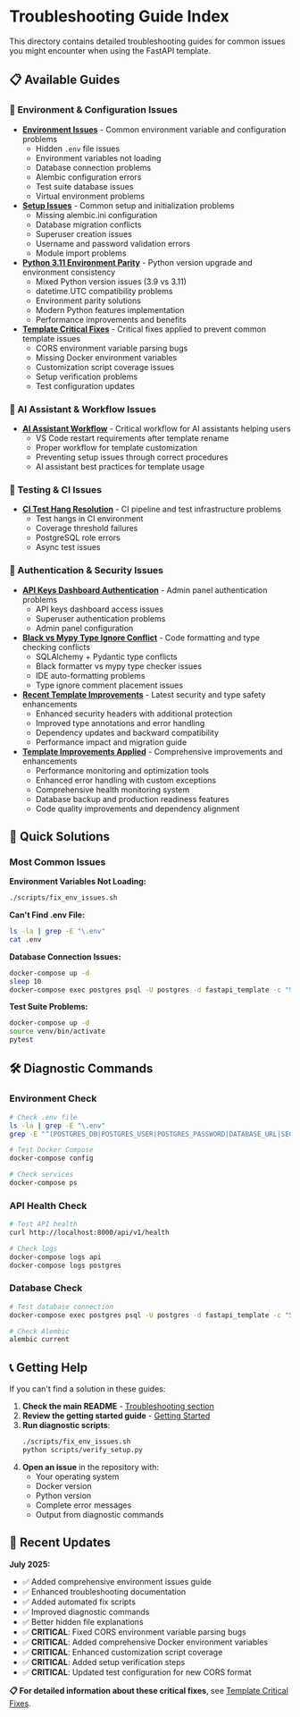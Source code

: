 # Troubleshooting Guide Index

This directory contains detailed troubleshooting guides for common issues you might encounter when using the FastAPI template.

## 📋 Available Guides

### 🔧 Environment & Configuration Issues
- **[Environment Issues](./environment-issues.md)** - Common environment variable and configuration problems
  - Hidden `.env` file issues
  - Environment variables not loading
  - Database connection problems
  - Alembic configuration errors
  - Test suite database issues
  - Virtual environment problems
- **[Setup Issues](./setup-issues.md)** - Common setup and initialization problems
  - Missing alembic.ini configuration
  - Database migration conflicts
  - Superuser creation issues
  - Username and password validation errors
  - Module import problems
- **[Python 3.11 Environment Parity](./python-311-upgrade.md)** - Python version upgrade and environment consistency
  - Mixed Python version issues (3.9 vs 3.11)
  - datetime.UTC compatibility problems
  - Environment parity solutions
  - Modern Python features implementation
  - Performance improvements and benefits
- **[Template Critical Fixes](./template-fixes.md)** - Critical fixes applied to prevent common template issues
  - CORS environment variable parsing bugs
  - Missing Docker environment variables
  - Customization script coverage issues
  - Setup verification problems
  - Test configuration updates

### 🤖 AI Assistant & Workflow Issues
- **[AI Assistant Workflow](./AI_ASSISTANT_WORKFLOW.md)** - Critical workflow for AI assistants helping users
  - VS Code restart requirements after template rename
  - Proper workflow for template customization
  - Preventing setup issues through correct procedures
  - AI assistant best practices for template usage

### 🧪 Testing & CI Issues
- **[CI Test Hang Resolution](./ci-test-hang-resolution.md)** - CI pipeline and test infrastructure problems
  - Test hangs in CI environment
  - Coverage threshold failures
  - PostgreSQL role errors
  - Async test issues

### 🔐 Authentication & Security Issues
- **[API Keys Dashboard Authentication](./api-keys-dashboard-authentication-issue.md)** - Admin panel authentication problems
  - API keys dashboard access issues
  - Superuser authentication problems
  - Admin panel configuration
- **[Black vs Mypy Type Ignore Conflict](./black-mypy-type-ignore-conflict.md)** - Code formatting and type checking conflicts
  - SQLAlchemy + Pydantic type conflicts
  - Black formatter vs mypy type checker issues
  - IDE auto-formatting problems
  - Type ignore comment placement issues
- **[Recent Template Improvements](./recent-improvements.md)** - Latest security and type safety enhancements
  - Enhanced security headers with additional protection
  - Improved type annotations and error handling
  - Dependency updates and backward compatibility
  - Performance impact and migration guide
- **[Template Improvements Applied](./IMPROVEMENTS_APPLIED.md)** - Comprehensive improvements and enhancements
  - Performance monitoring and optimization tools
  - Enhanced error handling with custom exceptions
  - Comprehensive health monitoring system
  - Database backup and production readiness features
  - Code quality improvements and dependency alignment

## 🚀 Quick Solutions

### Most Common Issues

**Environment Variables Not Loading:**
```bash
./scripts/fix_env_issues.sh
```

**Can't Find .env File:**
```bash
ls -la | grep -E "\.env"
cat .env
```

**Database Connection Issues:**
```bash
docker-compose up -d
sleep 10
docker-compose exec postgres psql -U postgres -d fastapi_template -c "SELECT 1;"
```

**Test Suite Problems:**
```bash
docker-compose up -d
source venv/bin/activate
pytest
```

## 🛠️ Diagnostic Commands

### Environment Check
```bash
# Check .env file
ls -la | grep -E "\.env"
grep -E "^(POSTGRES_DB|POSTGRES_USER|POSTGRES_PASSWORD|DATABASE_URL|SECRET_KEY)=" .env

# Test Docker Compose
docker-compose config

# Check services
docker-compose ps
```

### API Health Check
```bash
# Test API health
curl http://localhost:8000/api/v1/health

# Check logs
docker-compose logs api
docker-compose logs postgres
```

### Database Check
```bash
# Test database connection
docker-compose exec postgres psql -U postgres -d fastapi_template -c "SELECT 1;"

# Check Alembic
alembic current
```

## 📞 Getting Help

If you can't find a solution in these guides:

1. **Check the main README** - [Troubleshooting section](../../README.md#troubleshooting)
2. **Review the getting started guide** - [Getting Started](../tutorials/getting-started.md)
3. **Run diagnostic scripts**:
   ```bash
   ./scripts/fix_env_issues.sh
   python scripts/verify_setup.py
   ```
4. **Open an issue** in the repository with:
   - Your operating system
   - Docker version
   - Python version
   - Complete error messages
   - Output from diagnostic commands

## 🔄 Recent Updates

**July 2025:**
- ✅ Added comprehensive environment issues guide
- ✅ Enhanced troubleshooting documentation
- ✅ Added automated fix scripts
- ✅ Improved diagnostic commands
- ✅ Better hidden file explanations
- ✅ **CRITICAL**: Fixed CORS environment variable parsing bugs
- ✅ **CRITICAL**: Added comprehensive Docker environment variables
- ✅ **CRITICAL**: Enhanced customization script coverage
- ✅ **CRITICAL**: Added setup verification steps
- ✅ **CRITICAL**: Updated test configuration for new CORS format

**📋 For detailed information about these critical fixes**, see [Template Critical Fixes](./template-fixes.md). 